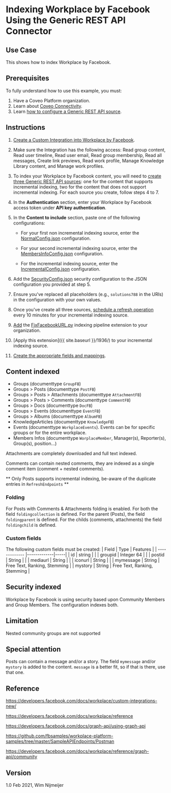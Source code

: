 # Indexing Workplace by Facebook Using the Generic REST API Connector

## Use Case
This shows how to index Workplace by Facebook.

## Prerequisites
To fully understand how to use this example, you must:
1. Have a Coveo Platform organization.
2. Learn about [Coveo Connectivity](https://docs.coveo.com/en/1702/).
3. Learn [how to configure a Generic REST API source](https://docs.coveo.com/en/1896/).

## Instructions
1. [Create a Custom Integration into Workplace by Facebook](https://developers.facebook.com/docs/workplace/custom-integrations-new/).
2. Make sure the Integration has the following access: Read group content, Read user timeline, Read user email, Read group membership, Read all messages, Create link previews, Read work profile, Manage Knowledge Library content, and Manage work profiles.

3. To index your Workplace by Facebook content, you will need to [create three Generic REST API sources](https://docs.coveo.com/en/1896/): one for the content that supports incremental indexing, two for the content that does not support incremental indexing. For each source you create, follow steps 4 to 7.

4. In the **Authentication** section, enter your Workplace by Facebook access token under **API key authentication**.

5. In the **Content to include** section, paste one of the following configurations:

    - For your first non incremental indexing source, enter the [NormalConfig.json](https://github.com/coveooss/connectivity-library/blob/master/WorkplaceByFacebook/index/NormalConfig.json) configuration.

    - For your second incremental indexing source, enter the [MembersInfoConfig.json](https://github.com/coveooss/connectivity-library/blob/master/WorkplaceByFacebook/index/MembersInfoConfig.json) configuration.

    - For the incremental indexing source, enter the [IncrementalConfig.json](https://github.com/coveooss/connectivity-library/blob/master/WorkplaceByFacebook/index/IncrementalConfig.json) configuration.

6. Add the [SecurityConfig.json](https://github.com/coveooss/connectivity-library/blob/master/WorkplaceByFacebook/index/SecurityConfig.json) security configuration to the JSON configuration you provided at step 5. 

7. Ensure you've replaced all placeholders (e.g., `solutions788` in the URIs) in the configuration with your own values.

8. Once you've create all three sources, [schedule a refresh operation](https://docs.coveo.com/en/1933/) every 10 minutes for your incremental indexing source.

9. [Add](https://docs.coveo.com/en/1645/) the [FixFacebookURL.py](https://github.com/coveooss/connectivity-library/blob/master/WorkplaceByFacebook/FixFacebookURL.py) indexing pipeline extension to your organization.

10. [Apply this extension]({{ site.baseurl }}/1936/) to your incremental indexing source.

11. [Create the appropriate fields and mappings](https://docs.coveo.com/en/1896/#completion).


## Content indexed
* Groups (documenttype `GroupFB`)
* Groups > Posts (documenttype `PostFB`)
* Groups > Posts > Attachments (documenttype `AttachmentFB`)
* Groups > Posts > Comments (documenttype `CommentFB`)
* Groups > Docs (documenttype `DocFB`)
* Groups > Events (documenttype `EventFB`)
* Groups > Albums (documenttype `AlbumFB`)
* KnowledgeArticles (documenttype `KnowledgeFB`)
* Events (documenttype `WorkplaceEvents`). Events can be for specific groups or for the entire workplace.
* Members Infos (documenttype `WorplaceMember`, Manager(s), Reporter(s), Group(s), position...)


Attachments are completely downloaded and full text indexed.

Comments can contain nested comments, they are indexed as a single comment item (comment + nested comments).

** Only Posts supports incremental indexing, be-aware of the duplicate entries in `RefreshEndpoints` **

### Folding
For Posts with Comments & Attachments folding is enabled.
For both the field `foldingcollection` is defined. For the parent (Posts), the field `foldingparent` is defined. For the childs (comments, attachments) the field `foldingchild` is defined.

### Custom fields
The following custom fields must be created:
| Field        | Type           | Features  |
| ------------- |-------------|-----|
| id       | string |  |
| groupid  | Integer 64 | |
| postid   | String | |
| mediaurl | String      |     |
| iconurl  | String     | |
| mymessage | String  | Free Text, Ranking, Stemming |
| mystory   | String  | Free Text, Ranking, Stemming |


## Security indexed
Workplace by Facebook is using security based upon Community Members and Group Members. The configuration indexes both.

## Limitation
Nested community groups are not supported

## Special attention
Posts can contain a message and/or a story. The field `mymessage` and/or `mystory` is added to the content. `message` is a better fit, so if that is there, use that one.

## Reference
https://developers.facebook.com/docs/workplace/custom-integrations-new/

https://developers.facebook.com/docs/workplace/reference

https://developers.facebook.com/docs/graph-api/using-graph-api

https://github.com/fbsamples/workplace-platform-samples/tree/master/SampleAPIEndpoints/Postman

https://developers.facebook.com/docs/workplace/reference/graph-api/community


## Version
1.0 Feb 2021, Wim Nijmeijer
